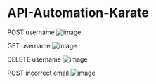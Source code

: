# API-Automation-Karate


POST username
![image](https://github.com/muhamadfahmi159/API-Automation-Karate/assets/39884205/2c9c9e0a-9c8a-4c37-95bb-3f4668ebd6ab)

GET username
![image](https://github.com/muhamadfahmi159/API-Automation-Karate/assets/39884205/b5155790-f16e-422f-a210-fc05fc8e98b6)

DELETE username
![image](https://github.com/muhamadfahmi159/API-Automation-Karate/assets/39884205/eb5d7b11-c9bd-4307-a577-848ed6fae90b)

POST incorrect email
![image](https://github.com/muhamadfahmi159/API-Automation-Karate/assets/39884205/f57f9d97-3366-4b70-aae0-c8410364774d)
